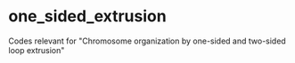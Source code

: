# one_sided_extrusion
Codes relevant for "Chromosome organization by one-sided and two-sided loop extrusion" 
